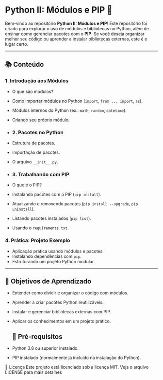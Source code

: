 # Python II: Módulos e PIP 🐍

Bem-vindo ao repositório **Python II: Módulos e PIP**! Este repositório foi criado para explorar o uso de módulos e bibliotecas no Python, além de ensinar como gerenciar pacotes com o **PIP**. Se você deseja organizar melhor seu código ou aprender a instalar bibliotecas externas, este é o lugar certo.

---

## 📚 Conteúdo

### 1. Introdução aos Módulos
- O que são módulos?
- Como importar módulos no Python (`import`, `from ... import`, `as`).
- Módulos internos do Python (ex.: `math`, `random`, `datetime`).
- Criando seu próprio módulo.

- ### 2. Pacotes no Python
- Estrutura de pacotes.
- Importação de pacotes.
- O arquivo `__init__.py`.
  
- ### 3. Trabalhando com PIP
- O que é o PIP?
- Instalando pacotes com o PIP (`pip install`).
- Atualizando e removendo pacotes (`pip install --upgrade`, `pip uninstall`).
- Listando pacotes instalados (`pip list`).
- Usando o `requirements.txt`.

### 4. Prática: Projeto Exemplo
- Aplicação prática usando módulos e pacotes.
- Instalando dependências com `pip`.
- Estruturando um projeto Python modular.

---

## 🌟 Objetivos de Aprendizado
- Entender como dividir e organizar o código com módulos.
- Aprender a criar pacotes Python reutilizáveis.
- Instalar e gerenciar bibliotecas externas com PIP.
- Aplicar os conhecimentos em um projeto prático.

  ## 🚀 Pré-requisitos

- Python 3.8 ou superior instalado.
- PIP instalado (normalmente já incluído na instalação do Python).

📝 Licença
Este projeto está licenciado sob a licença MIT. Veja o arquivo LICENSE para mais detalhes
